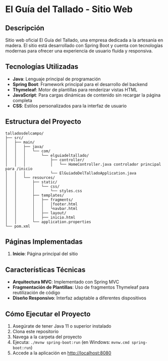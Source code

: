 # El Guía del Tallado - Sitio Web

## Descripción
Sitio web oficial El Guía del Tallado, una empresa dedicada a la artesanía en madera. El sitio está desarrollado con Spring Boot y cuenta con tecnologías modernas para ofrecer una experiencia de usuario fluida y responsiva.

## Tecnologías Utilizadas
- **Java**: Lenguaje principal de programación
- **Spring Boot**: Framework principal para el desarrollo del backend
- **Thymeleaf**: Motor de plantillas para renderizar vistas HTML
- **JavaScript**: Para cargas dinámicas de contenido sin recargar la página completa
- **CSS**: Estilos personalizados para la interfaz de usuario

## Estructura del Proyecto
```
talladosdelcampo/
├── src/
│   ├── main/
│   │   ├── java/
│   │   │   └── com/
│   │   │       └── elguiadeltallado/
│   │   │           ├── controller/
│   │   │           │   └── HomeController.java controlador principal para /inicio
│   │   │           └── ElGuiadoDelTalladoApplication.java
│   │   └── resources/
│   │       ├── static/
│   │       │   └── css/
│   │       │       └── styles.css
│   │       ├── templates/
│   │       │   ├── fragments/
│   │       │   │   │footer.html
│   │       │   │   └navbar.html
│   │       │   ├── layout/
│   │       │   ├── inicio.html
│   │       └── application.properties
└── pom.xml
```

## Páginas Implementadas
1. **Inicio**: Página principal del sitio


## Características Técnicas
- **Arquitectura MVC**: Implementado con Spring MVC
- **Fragmentación de Plantillas**: Uso de fragmentos Thymeleaf para reutilización de código
- **Diseño Responsivo**: Interfaz adaptable a diferentes dispositivos

## Cómo Ejecutar el Proyecto
1. Asegúrate de tener Java 11 o superior instalado
2. Clona este repositorio
3. Navega a la carpeta del proyecto
4. Ejecuta: `./mvnw spring-boot:run` (en Windows: `mvnw.cmd spring-boot:run`)
5. Accede a la aplicación en [http://localhost:8080](http://localhost:8080)
